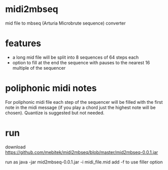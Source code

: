 # midi2mbseq
mid file to mbseq (Arturia Microbrute sequence) converter

# features
* a long mid file will be split into 8 sequences of 64 steps each
* option to fill at the end the sequence with pauses to the nearest 16 multiple of the sequencer

# poliphonic midi notes
For poliphonic midi file each step of the sequencer will be filled with the first note in the midi message (if you play a chord just the highest note will be chosen).
Quantize is suggested but not needed.

# run 
download https://github.com/mebitek/midi2mbseq/blob/master/mid2mbseq-0.0.1.jar 

run as java -jar mid2mbseq-0.0.1.jar -i midi_file.mid
add -f to use filler option
